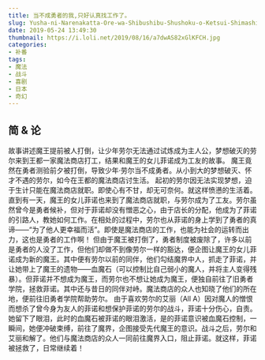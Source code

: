 ```yaml
---
title: 当不成勇者的我,只好认真找工作了。
slug: Yusha-ni-Narenakatta-Ore-wa-Shibushibu-Shushoku-o-Ketsui-Shimashita
date: 2019-05-24 13:49:30
thumbnail: https://i.loli.net/2019/08/16/a7dwAS82xGlKFCH.jpg
categories:
- 补番
tags:
- 魔法
- 战斗
- 喜剧
- 日本
- 奇幻
---
```


## 简 & 论
故事讲述魔王提前被人打倒，让少年劳尔无法通过试炼成为主人公，梦想破灭的劳尔来到王都一家魔法商店打工，结果和魔王的女儿菲诺成为工友的故事。
魔王竟然在勇者测验前夕被打倒，导致少年·劳尔当不成勇者。从小到大的梦想破灭、怀才不遇的劳尔，如今在王都的魔法商店讨生活。
起初的劳尔因无法实现梦想，迫于生计只能在魔法商店就职。即使心有不甘，却无可奈何。就这样愤懑的生活着。
直到有一天，魔王的女儿菲诺也来到了魔法商店就职，与劳尔成为了工友。劳尔虽然曾今是勇者候补，但对于菲诺却没有憎恶之心，由于店长的分配，他成为了菲诺的引路人，教她如何工作。在相处的过程中，劳尔也从菲诺的身上学到了勇者的真谛——“为了他人更幸福而活”。即使是魔法商店的工作，也能为社会的运转而出力，这也是勇者的工作啊！
但由于魔王被打倒了，勇者制度被废除了，许多以前是勇者的人没了工作，但他们却做不到像劳尔一样的豁达，便企图让魔王的女儿菲诺成为新的魔王。其中便有劳尔以前的同伴，他们勾结魔界中人，抓走了菲诺，并让她带上了魔王的遗物——血魔石（可以控制比自己弱小的魔人，并将主人变得残暴）。但菲诺并不想成为魔王，而劳尔也不想让她成为魔王，便独自前往了旧勇者学院，拯救菲诺。其中还与昔日的同伴对峙。魔法商店的众人也知晓了他们的所在地，便前往旧勇者学院帮助劳尔。
由于喜欢劳尔的艾丽（All A）因对魔人的憎恨而想杀了曾今身为友人的菲诺和想保护菲诺的劳尔的战斗，菲诺十分伤心，自责。她留下了眼泪，此时的血魔石被菲诺的眼泪激活，是的菲诺意识被血魔石控制，一瞬间，她便冲破束缚，前往了魔界，企图接受先代魔王的意识。战斗之后，劳尔和艾丽和解了。他们与魔法商店的众人一同前往魔界入口，阻止菲诺。就这样，菲诺被拯救了，日常继续着！
